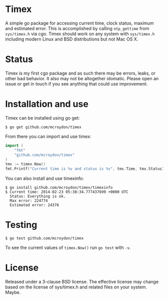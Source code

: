# Timex

A simple go package for accessing current time, clock status, maximum and estimated error. This is accomplished by
calling `ntp_gettime` from `sys/timex.h` via cgo. Timex should work on any system with `sys/timex.h` including modern
Linux and BSD distributions but not Mac OS X.

# Status

Timex is my first cgo package and as such there may be errors, leaks, or other bad behavior. It also may not be
altogether idomatic. Please open an issue or get in touch if you see anything that could use improvement.

# Installation and use

Timex can be installed using go get:

```
$ go get github.com/mcroydon/timex
```

From there you can import and use timex:

```go
import (
    "fmt"
    "github.com/mcroydon/timex"
)
tmx := timex.Now()
fmt.Printf("Current time is %v and status is %v", tmx.Time, tmx.StatusInfo())
```

You can also install and use timexinfo:

```
$ go install github.com/mcroydon/timex/timexinfo
$ Current time: 2014-02-23 05:38:34.777437699 +0000 UTC
  Status: Everything is ok.
  Max error: 224774
  Estimated error: 24376
```

# Testing

```
$ go test github.com/mcroydon/timex
```

To see the current values of `timex.Now()` run `go test` with `-v`.

# License

Released under a 3-clause BSD license.  The effective license may change based on the license of sys/timex.h and
related files on your system. Maybe.